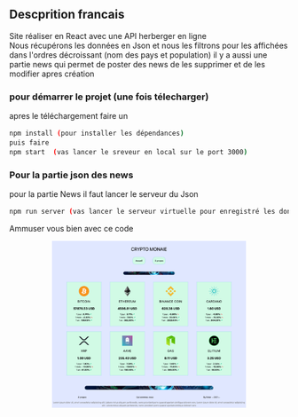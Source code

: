 ## Descprition francais 
 Site réaliser en React avec une API herberger en ligne  
 Nous récupérons les données en Json et nous les filtrons pour les affichées dans l'ordres décroissant (nom des pays et population)
 il y a aussi une partie news qui permet de poster des news de les supprimer et de les modifier apres création

### pour démarrer le projet (une fois télecharger)

apres le téléchargement faire un

```bash
npm install (pour installer les dépendances)
puis faire 
npm start  (vas lancer le sreveur en local sur le port 3000)

````

### Pour la partie json des news

pour la partie News il faut lancer le serveur du Json

```bash
npm run server (vas lancer le serveur virtuelle pour enregistré les données en local dans le json )
```

Ammuser vous bien avec ce code 


<p align="center">
  <img src="https://github.com/peter-centini/Crypto-Monaie-NextJS/blob/main/screen.png" width="350" title="project img">
</p>

